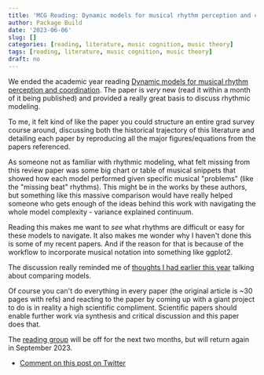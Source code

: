 ```yaml
---
title: 'MCG Reading: Dynamic models for musical rhythm perception and coordination'
author: Package Build
date: '2023-06-06'
slug: []
categories: [reading, literature, music cognition, music theory]
tags: [reading, literature, music cognition, music theory]
draft: no
---
```


We ended the academic year reading [Dynamic models for musical rhythm perception and coordination](https://www.frontiersin.org/articles/10.3389/fncom.2023.1151895/full).
The paper is _very_ new (read it within a month of it being published) and provided a really great basis to discuss rhythmic modeling.

To me, it felt kind of like the paper you could structure an entire grad survey course around, discussing both the historical trajectory of this literature and detailing each paper by reproducing all the major figures/equations from the papers referenced.

As someone not as familiar with rhythmic modeling, what felt missing from this review paper was some big chart or table of musical snippets that showed how each model performed given specific musical "problems" (like the "missing beat" rhythms).
This might be in the works by these authors, but something like this massive comparison would have really helped someone who gets enough of the ideas behind this work with navigating the whole model complexity - variance explained continuum.

Reading this makes me want to _see_ what rhythms are difficult or easy for these models to navigate.
It also makes me wonder why I haven't done this is some of my recent papers.
And if the reason for that is because of the workflow to incorporate musical notation into something like ggplot2.

The discussion really reminded me of [thoughts I had earlier this year](https://davidjohnbaker.rbind.io/posts/2023-02-02-can-narratives-of-competition-help-teach-computational-modeling-of-music/) talking about comparing models.

Of course you can't do everything in every paper (the original article is ~30 pages with refs) and reacting to the paper by coming up with a giant project to do is in reality a high scientific compliment.
Scientific papers should enable further work via synthesis and critical discussion and this paper does that.

The [reading group](https://musicreadinggroup.wordpress.com/) will be off for the next two months, but will return again in September 2023. 


* [Comment on this post on Twitter](https://twitter.com/DavidJohnBaker/status/1666039508788297734)